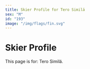 ```yaml
---
title: Skier Profile for Tero Similä
sex: "M"
id: "193"
image: "/img/flags/fin.svg" 
---
```


# Skier Profile

This page is for: Tero Similä.
    
